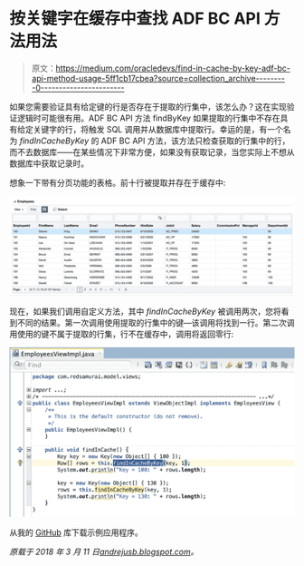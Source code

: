 # 按关键字在缓存中查找 ADF BC API 方法用法

> 原文：<https://medium.com/oracledevs/find-in-cache-by-key-adf-bc-api-method-usage-5ff1cb17cbea?source=collection_archive---------0----------------------->

如果您需要验证具有给定键的行是否存在于提取的行集中，该怎么办？这在实现验证逻辑时可能很有用。ADF BC API 方法 findByKey 如果提取的行集中不存在具有给定关键字的行，将触发 SQL 调用并从数据库中提取行。幸运的是，有一个名为 *findInCacheByKey* 的 ADF BC API 方法，该方法只检查获取的行集中的行，而不去数据库——在某些情况下非常方便，如果没有获取记录，当您实际上不想从数据库中获取记录时。

想象一下带有分页功能的表格。前十行被提取并存在于缓存中:

![](img/be097d562f12885435ddc9616401dcf8.png)

现在，如果我们调用自定义方法，其中 *findInCacheByKey* 被调用两次，您将看到不同的结果。第一次调用使用提取的行集中的键—该调用将找到一行。第二次调用使用的键不属于提取的行集，行不在缓存中，调用将返回零行:

![](img/c5f676c8f3a16795e22360a21b180695.png)

从我的 [GitHub](https://github.com/abaranovskis-redsamurai/findbykeyincacheapp) 库下载示例应用程序。

*原载于 2018 年 3 月 11 日*[*andrejusb.blogspot.com*](https://andrejusb.blogspot.lt/2018/03/find-in-cache-by-key-adf-bc-api-method.html)*。*